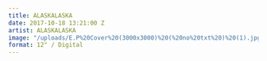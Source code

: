 ```yaml
---
title: ALASKALASKA
date: 2017-10-18 13:21:00 Z
artist: ALASKALASKA
image: "/uploads/E.P%20Cover%20(3000x3000)%20(%20no%20txt%20)%20(1).jpg"
format: 12" / Digital
---
```


